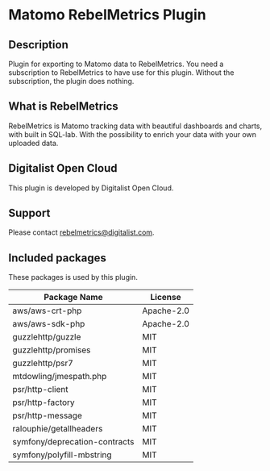 # Matomo RebelMetrics Plugin

## Description

Plugin for exporting to Matomo data to RebelMetrics. You need a
subscription to RebelMetrics to have use for this plugin. Without the
subscription, the plugin does nothing.

## What is RebelMetrics

RebelMetrics is Matomo tracking data with beautiful dashboards and charts, with built in SQL-lab. With the possibility to enrich your data with your own uploaded data.

## Digitalist Open Cloud

This plugin is developed by Digitalist Open Cloud.

## Support

Please contact <rebelmetrics@digitalist.com>.

## Included packages

These packages is used by this plugin.

| Package Name                    | License   |
|---------------------------------|-----------|
| aws/aws-crt-php                 | Apache-2.0|
| aws/aws-sdk-php                 | Apache-2.0|
| guzzlehttp/guzzle               | MIT       |
| guzzlehttp/promises             | MIT       |
| guzzlehttp/psr7                 | MIT       |
| mtdowling/jmespath.php          | MIT       |
| psr/http-client                 | MIT       |
| psr/http-factory                | MIT       |
| psr/http-message                | MIT       |
| ralouphie/getallheaders         | MIT       |
| symfony/deprecation-contracts   | MIT       |
| symfony/polyfill-mbstring       | MIT       |
